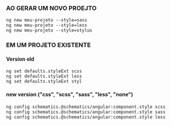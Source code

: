 ### AO GERAR UM NOVO PROEJTO

```angular2html
ng new meu-projeto --style=sass
ng new meu-projeto --style=less
ng new meu-projeto --style=stylus
```

### EM UM PROJETO EXISTENTE

#### Version old
```angular2html
ng set defaults.styleExt scss
ng set defaults.styleExt less
ng set defaults.styleExt styl
```
#### new version ("css", "scss", "sass", "less", "none")
```angular2html
ng config schematics.@schematics/angular:component.style scss
ng config schematics.@schematics/angular:component.style sass
ng config schematics.@schematics/angular:component.style less

```
